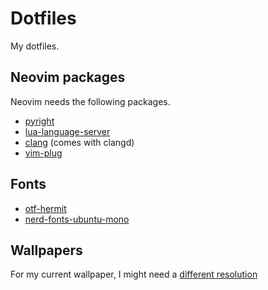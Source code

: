 # Dotfiles
My dotfiles.

## Neovim packages 
Neovim needs the following packages. 
- [pyright](https://github.com/microsoft/pyright)
- [lua-language-server](https://github.com/sumneko/lua-language-server)
- [clang](https://clangd.llvm.org/) (comes with clangd)
- [vim-plug](https://github.com/junegunn/vim-plug) 

## Fonts
- [otf-hermit](https://archlinux.org/packages/community/any/otf-hermit/)
- [nerd-fonts-ubuntu-mono](https://aur.archlinux.org/packages/nerd-fonts-ubuntu-mono/)

## Wallpapers
For my current wallpaper, I might need a [different resolution](https://coolwallpapers.me/5008539-whale-fantasy-artist-artwork-digital-art-hd.html)

